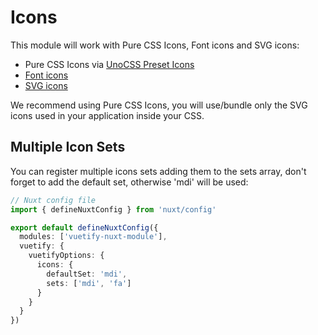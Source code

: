 # Icons

This module will work with Pure CSS Icons, Font icons and SVG icons:
- Pure CSS Icons via [UnoCSS Preset Icons](/guide/icons/unocss-preset-icons)
- [Font icons](/guide/icons/font-icons)
- [SVG icons](/guide/icons/svg-icons)

We recommend using Pure CSS Icons, you will use/bundle only the SVG icons used in your application inside your CSS.

## Multiple Icon Sets

You can register multiple icons sets adding them to the sets array, don't forget to add the default set, otherwise 'mdi' will be used:
```ts
// Nuxt config file
import { defineNuxtConfig } from 'nuxt/config'

export default defineNuxtConfig({
  modules: ['vuetify-nuxt-module'],
  vuetify: {
    vuetifyOptions: {
      icons: {
        defaultSet: 'mdi',
        sets: ['mdi', 'fa']
      }
    }
  }
})
```

